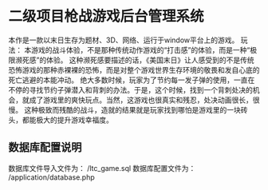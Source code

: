 # 二级项目枪战游戏后台管理系统
本作是一款以末日生存为题材、3D、网络、运行于window平台上的游戏。
玩法：
本游戏的战斗体验，不是那种传统动作游戏的“打击感”的体验，而是一种“极限濒死感”的体验。
这种濒死感要描述的话，《美国末日》让人感受到的不是传统恐怖游戏的那种赤裸裸的恐怖，而是对整个游戏世界生存环境的敬畏和发自心底的死亡逃避的本能冲动。
绝大多数时候，玩家为了节约每一发子弹的使用，一直在不停的寻找节约子弹潜入和背刺的办法。于是，这个时候，找到一个背刺处决的机会，就成了游戏里的爽快玩点。当然，这游戏也很真实和残忍，处决动画很长，很慢。
这种极致而残酷的战斗，造就的结果就是玩家找到哪怕是游戏里的一块砖头，都能极大的提升游戏幸福度。
## 数据库配置说明
数据库文件导入文件为：
/ltc_game.sql
数据库配置文件为：
/application/database.php